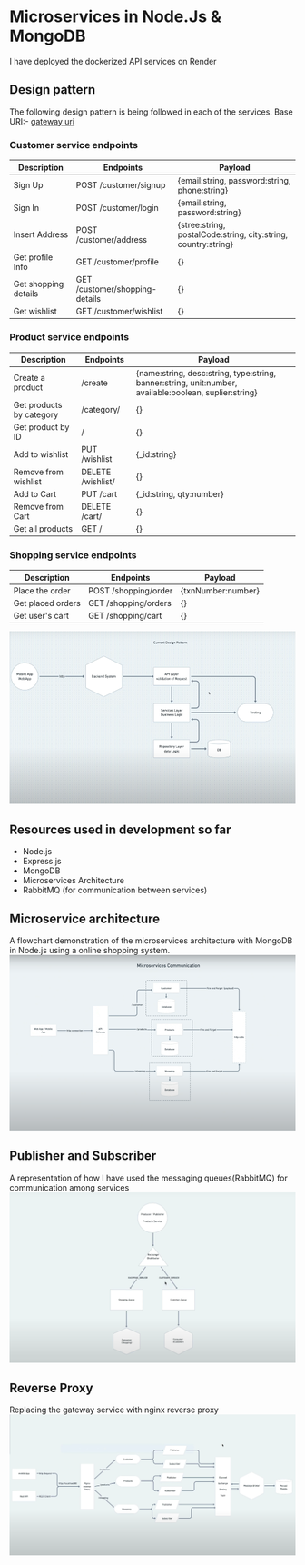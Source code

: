 # Microservices in Node.Js & MongoDB
I have deployed the dockerized API services on Render


## Design pattern
The following design pattern is being followed in each of the services.
Base URI:- [gateway uri](https://shopping-gateway.onrender.com)

### Customer service endpoints
Description | Endpoints | Payload
--|--|--
Sign Up | POST /customer/signup | {email:string, password:string, phone:string}
Sign In | POST /customer/login | {email:string, password:string}
Insert Address | POST /customer/address | {stree:string, postalCode:string, city:string, country:string}
Get profile Info | GET /customer/profile | {}
Get shopping details | GET /customer/shopping-details | {}
Get wishlist | GET /customer/wishlist | {}

### Product service endpoints
Description | Endpoints | Payload
--|--|--
Create a product | /create | {name:string, desc:string, type:string, banner:string, unit:number, available:boolean, suplier:string}
Get products by category | /category/<type> | {}
Get product by ID | /<id> | {}
Add to wishlist | PUT /wishlist | {_id:string}
Remove from wishlist | DELETE /wishlist/<id> | {}
Add to Cart | PUT /cart | {_id:string, qty:number}
Remove from Cart | DELETE /cart/<id> | {}
Get all products | GET / | {}

### Shopping service endpoints
Description | Endpoints | Payload
--|--|--
Place the order | POST /shopping/order | {txnNumber:number}
Get placed orders | GET /shopping/orders | {}
Get user's cart | GET /shopping/cart | {}


![design pattern](https://github.com/SajjadMazhar/Shopping_system-microservice-architecture/blob/master/flowcharts/dp.png?raw=true)

## Resources used in development so far 
- Node.js
- Express.js
- MongoDB
- Microservices Architecture
- RabbitMQ (for communication between services)

## Microservice architecture
A flowchart demonstration of the microservices architecture with MongoDB in Node.js using a online shopping system.
![design pattern](https://github.com/SajjadMazhar/Shopping_system-microservice-architecture/blob/master/flowcharts/msc.png?raw=true)

## Publisher and Subscriber
A representation of how I have used the messaging queues(RabbitMQ) for communication among services 
![design pattern](https://github.com/SajjadMazhar/Shopping_system-microservice-architecture/blob/master/flowcharts/rmq.png?raw=true)

## Reverse Proxy
Replacing the gateway service with nginx reverse proxy
![design pattern](https://github.com/SajjadMazhar/Shopping_system-microservice-architecture/blob/master/flowcharts/rp.png?raw=true)
